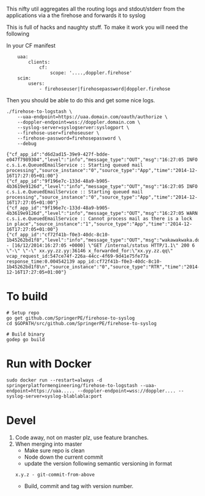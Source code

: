 This nifty util aggregates all the routing logs and stdout/stderr from the applications via a the firehose and forwards it to syslog

This is full of hacks and naughty stuff. To make it work you will need the following

In your CF manifest

```
	uaa:
		clients:
			cf:
				scope: '....,doppler.firehose'
	scim:
		users:
			- firehoseuser|firehosepassword|doppler.firehose

```

Then you should be able to do this and get some nice logs.

	./firehose-to-logstash \
		--uaa-endpoint=https://uaa.domain.com/oauth/authorize \
		--doppler-endpoint=wss://doppler.domain.com \
		--syslog-server=syslogserver:syslogport \
		--firehose-user=firehoseuser \
		--firehose-password=firehosepassword \
		--debug

	{"cf_app_id":"d6d2ad15-39e9-427f-bdde-e047f7989304","level":"info","message_type":"OUT","msg":"16:27:05 INFO  c.s.i.e.QueuedEmailService :: Starting queued mail processing","source_instance":"0","source_type":"App","time":"2014-12-16T17:27:05+01:00"}
	{"cf_app_id":"9f196e7c-133d-48a9-b905-4b3619e9126d","level":"info","message_type":"OUT","msg":"16:27:05 INFO  c.s.i.e.QueuedEmailService :: Starting queued mail processing","source_instance":"0","source_type":"App","time":"2014-12-16T17:27:05+01:00"}
	{"cf_app_id":"9f196e7c-133d-48a9-b905-4b3619e9126d","level":"info","message_type":"OUT","msg":"16:27:05 WARN  c.s.i.e.QueuedEmailService :: Cannot process mail as there is a lock in place","source_instance":"1","source_type":"App","time":"2014-12-16T17:27:05+01:00"}
	{"cf_app_id":"cf72f41b-f0e3-40dc-8c10-1b45262bd1f8","level":"info","message_type":"OUT","msg":"wakawakwaka.domain.com - [16/12/2014:16:27:05 +0000] \"GET /internal/status HTTP/1.1\" 200 6 \"-\" \"-\" xx.yy.zz.yy:36146 x_forwarded_for:\"xx.yy.zz.qq\" vcap_request_id:547ce74f-226a-44cc-4f69-9d41e75fe77a response_time:0.004542139 app_id:cf72f41b-f0e3-40dc-8c10-1b45262bd1f8\n","source_instance":"0","source_type":"RTR","time":"2014-12-16T17:27:05+01:00"}

# To build

    # Setup repo
    go get github.com/SpringerPE/firehose-to-syslog
    cd $GOPATH/src/github.com/SpringerPE/firehose-to-syslog

    # Build binary
    godep go build

# Run with Docker

	sudo docker run --restart=always -d springerplatformengineering/firehose-to-logstash --uaa-endpoint=https://uaa..... --doppler-endpoint=wss://doppler.... --syslog-server=syslog-blablabla:port

# Devel
1. Code away, not on master plz, use feature branches.
2. When merging into master
   * Make sure repo is clean
   * Node down the current commit
   * update the version following semantic versioning in format
   ```
   x.y.z - git-commit-from-above
   ```
   * Build, commit and tag with version number.
